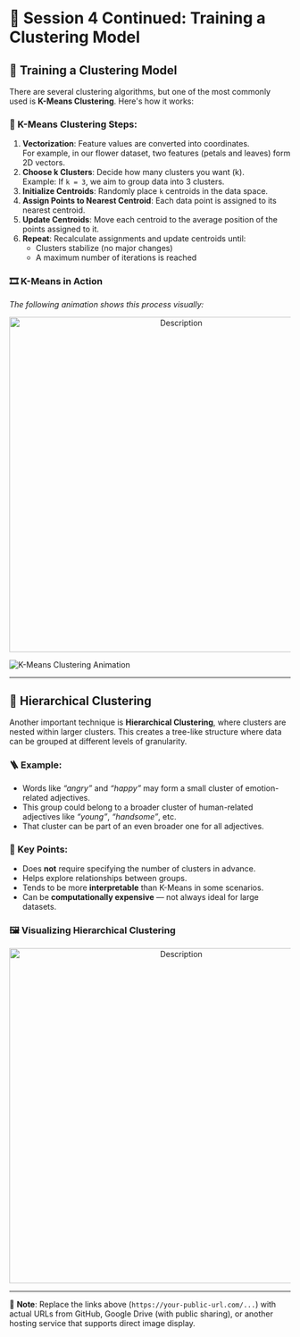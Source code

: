# 🧠 Session 4 Continued: Training a Clustering Model

## 🔧 Training a Clustering Model

There are several clustering algorithms, but one of the most commonly used is **K-Means Clustering**. Here's how it works:

### 🚶 K-Means Clustering Steps:
1. **Vectorization**: Feature values are converted into coordinates.  
   For example, in our flower dataset, two features (petals and leaves) form 2D vectors.
2. **Choose k Clusters**: Decide how many clusters you want (k).  
   Example: If `k = 3`, we aim to group data into 3 clusters.
3. **Initialize Centroids**: Randomly place `k` centroids in the data space.
4. **Assign Points to Nearest Centroid**: Each data point is assigned to its nearest centroid.
5. **Update Centroids**: Move each centroid to the average position of the points assigned to it.
6. **Repeat**: Recalculate assignments and update centroids until:
   - Clusters stabilize (no major changes)
   - A maximum number of iterations is reached

### 🎞️ K-Means in Action
*The following animation shows this process visually:*

<p align="center">
  <img src="https://github.com/MIT-Emerging-Talent/ML/blob/main/Session4/Images/k-means.gif" alt="Description" width="600"/>
</p>

![K-Means Clustering Animation](https://your-public-url.com/kmeans-clustering.gif)

---

## 🌲 Hierarchical Clustering

Another important technique is **Hierarchical Clustering**, where clusters are nested within larger clusters. This creates a tree-like structure where data can be grouped at different levels of granularity.

### 🪜 Example:
- Words like _“angry”_ and _“happy”_ may form a small cluster of emotion-related adjectives.
- This group could belong to a broader cluster of human-related adjectives like _“young”_, _“handsome”_, etc.
- That cluster can be part of an even broader one for all adjectives.

### 🧭 Key Points:
- Does **not** require specifying the number of clusters in advance.
- Helps explore relationships between groups.
- Tends to be more **interpretable** than K-Means in some scenarios.
- Can be **computationally expensive** — not always ideal for large datasets.

### 🖼️ Visualizing Hierarchical Clustering

 <p align="center">
    <img src="https://github.com/MIT-Emerging-Talent/ML/blob/main/Session4/Images/6.jpg" alt="Description" width="600"/>
  </p>

---

📌 **Note**: Replace the links above (`https://your-public-url.com/...`) with actual URLs from GitHub, Google Drive (with public sharing), or another hosting service that supports direct image display.
